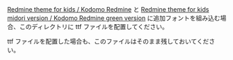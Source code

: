 [Redmine theme for kids / Kodomo Redmine](https://github.com/akiko-pusu/redmine_theme_kodomo) と [Redmine theme for kids midori version / Kodomo Redmine green version](https://github.com/akiko-pusu/redmine_theme_kodomo_midori) に追加フォントを組み込む場合、このディレクトリに ttf ファイルを配置してください。

ttf ファイルを配置した場合も、このファイルはそのまま残しておいてください。
